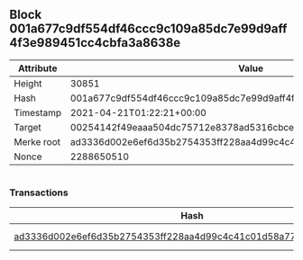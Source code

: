 ## Block 001a677c9df554df46ccc9c109a85dc7e99d9aff4f3e989451cc4cbfa3a8638e

Attribute | Value
--- | ---
Height | 30851
Hash | 001a677c9df554df46ccc9c109a85dc7e99d9aff4f3e989451cc4cbfa3a8638e
Timestamp | 2021-04-21T01:22:21+00:00
Target | 00254142f49eaaa504dc75712e8378ad5316cbcead634704b3734b6271167cc4
Merke root | ad3336d002e6ef6d35b2754353ff228aa4d99c4c41c01d58a7799169b23223ca
Nonce | 2288650510

```

```

### Transactions

Hash | Amount
--- | ---
[ad3336d002e6ef6d35b2754353ff228aa4d99c4c41c01d58a7799169b23223ca](ad3336d002e6ef6d35b2754353ff228aa4d99c4c41c01d58a7799169b23223ca.md) | 10.00000000 SKEPTI 
